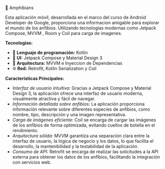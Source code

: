🐸 Amphibians

Esta aplicación móvil, desarrollada en el marco del curso de Android Developer de Google, proporciona una informacion amigable para explorar el mundo de los anfibios. Utilizando tecnologías modernas como Jetpack Compose, MVVM , Room y Coil para carga de imagenes.

**Tecnologías:**
* 💬 **Lenguaje de programación:** Kotlin
* 📱 **UI:** Jetpack Compose y Material Design 3
* 📐 **Arquitectura:** MVVM e Inyeccion de Dependencias
* 🌐 **Red:** Retrofit, Kotlin Serialization y Coil

**Características Principales:**
* *Interfaz de usuario intuitiva:* Gracias a Jetpack Compose y Material Design 3, la aplicación ofrece una interfaz de usuario moderna, visualmente atractiva y fácil de navegar.
* *Información detallada sobre anfibios:* La aplicación proporciona información relevante sobre diferentes especies de anfibios, como nombre, tipo, descripción y una imagen representativa.
* *Carga de imágenes eficiente:* Coil se encarga de cargar las imágenes de los anfibios de forma optimizada, evitando cuellos de botella en el rendimiento.
* *Arquitectura sólida:* MVVM garantiza una separación clara entre la interfaz de usuario, la lógica de negocio y los datos, lo que facilita el desarrollo, la mantenibilidad y la testabilidad de la aplicación.
* *Consumo de API:* Retrofit se encarga de realizar las solicitudes a la API externa para obtener los datos de los anfibios, facilitando la integración con servicios web.
